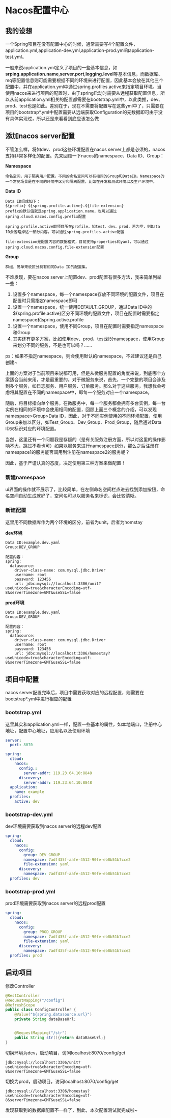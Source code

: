 # Nacos配置中心

## 我的设想

一个Spring项目在没有配置中心的时候，通常需要写4个配置文件，application.yml,application-dev.yml,application-prod.yml和application-test.yml。

一般来说application.yml定义了项目的一些基本信息，如**srping.application.name**,**server.port**,**logging.level**等基本信息，而数据库、mq等配置信息则可能需要根据不同的环境来进行配置，因此基本会放在其他三个配置中，并在application.yml中通过spring.profiles.active来指定项目环境。当使用nacos来进行项目的配置时，由于spring启动时需要从远程获取配置信息，所以从前application.yml相关的配置都需要在bootstrap.yml中，以此类推，dev、prod、test也是如此。差别在于，现在不需要将配置写在这些yml中了，只需要在项目的bootstrap*.yml中配置需要从远端获取Configuration的元数据即可由于没有具体实现过，所以还是来看看到底应该怎么做



## 添加nacos server配置

不管怎么样，将如dev、prod这些环境配置在nacos  server上都是必须的，nacos支持非常多样化的配置。先来回顾一下nacos的namespace、Data ID、Group：

**Namespace**

```
命名空间，用于隔离用户配置。不同的命名空间可以有相同的Group和DataID。Namespace的一个常见场景是在不同的环境中区分和隔离配置，比如在开发和测试环境以及生产环境中。
```

**Data ID**

```
Data ID组成如下：
${prefix}-${spring.profile.active}.${file-extension}
prefix的默认值就是spring.application.name，也可以通过spring.cloud.nacos.config.prefix配置

spring.profile.active即项目所在profile，如test、dev、prod，若为空，则Data ID会省略掉这一部分内容，可以通过spring.profiles-active配置

file-extension是配置内容的数据格式，目前支持properties和yaml，可以通过spring.cloud.nacos.config.file-extension配置
```

**Group**

```
群组，简单来说区分具有相同Data ID的配置集。
```



不难发现，要在nacos server上配置dev、prod配置有很多方法，我来简单列举一些：

1. 设置多个namespace，每一个namespace存放不同环境的配置文件，项目在配置时只需指定namespace即可
2. 设置一个namespace，统一使用DEFAULT_GROUP，通过Data ID中的${spring.profile.active}区分不同环境的配置文件，项目在配置时需要指定namespace和spring.active.profile
3. 设置一个namespace，使用不同Group，项目在配置时需要指定namespace和Group
4. 其实还有更多方案，比如使用dev、prod、test划分namespace，使用Group来划分不同的服务，不是也可以吗？……

ps：如果不指定namespace，则会使用默认的namespace，不过建议还是自己创建~



上面的方案对于当前项目来说都可用，但是从微服务配置的角度来说，到底哪个方案适合当前来用，才是最重要的。对于微服务来说，首先，一个完整的项目会涉及到多个服务，如日志服务、用户服务、订单服务。那么对于这些服务，我想我会考虑将其配置在不同的namespace中，即每一个服务对应一个namespace。

随后，将目标指向单个服务，在微服务中，每一个服务都会拥有多台实例，每一台实例在相同的环境中会使用相同的配置，回顾上面三个概念的介绍，可以发现namespace>Group>Data ID，因此，对于不同实例使用的不同环境配置，使用Group来加以区分，如Test_Group、Dev_Group、Prod_Group，随后通过Data ID来标识对应的环境配置。

当然，这里还有一个问题我是存疑的（是有关服务注册方面，所以对这里的操作影响不大，跳过不看也可）如果以服务来进行namespace划分，那么之后注册在namespace1的服务能否调用到注册在namespace2的服务呢？

因此，基于严谨认真的态度，决定使用第三种方案来做配置！

### 新建namespace

ui界面的操作就不展示了，比较简单，在左侧命名空间栏点进去找到添加按钮，命名空间自动生成就好了，空间名可以以服务名来标识，会比较清晰。

### 新建配置

这里用不同数据库作为两个环境的区分，前者为unit，后者为homstay

**dev环境**

```
Data ID:example.dev.yaml
Group:DEV_GROUP

配置内容：
spring:
  datasource:
    driver-class-name: com.mysql.jdbc.Driver
    username: root
    password: 123456
    url: jdbc:mysql://localhost:3306/unit?useUnicode=true&characterEncoding=utf-8&serverTimezone=GMT&useSSL=false
```

**prod环境**

```
Data ID:example.dev.yaml
Group:DEV_GROUP

配置内容：
spring:
  datasource:
    driver-class-name: com.mysql.jdbc.Driver
    username: root
    password: 123456
    url: jdbc:mysql://localhost:3306/homestay?useUnicode=true&characterEncoding=utf-8&serverTimezone=GMT&useSSL=false
```



## 项目中配置

nacos server配置完毕后，项目中需要获取对应的远程配置，则需要在bootstrap*.yml中进行相应的配置

### bootstrap.yml

这里其实和application.yml一样，配置一些基本的属性，如本地端口，注册中心地址，配置中心地址，应用名以及使用环境

```yaml
server:
  port: 8070

spring:
  cloud:
    nacos:
      config.:
        server-addr: 119.23.64.10:8848
      discovery:
        server-addr: 119.23.64.10:8848
  application:
    name: example
  profiles:
    active: dev
```

### bootstrap-dev.yml

dev环境需要获取到nacos server的远程dev配置

```yaml
spring:
  cloud:
    nacos:
      config:
        group: DEV_GROUP
        namespace: 7adf435f-aafe-4512-90fe-eb8b51b7cce2
        file-extension: yaml
      discovery:
        namespace: 7adf435f-aafe-4512-90fe-eb8b51b7cce2
  profiles: dev
```

### bootstrap-prod.yml

prod环境需要获取到nacos server的远程prod配置

```yaml
spring:
  cloud:
    nacos:
      config:
        group: PROD_GROUP
        namespace: 7adf435f-aafe-4512-90fe-eb8b51b7cce2
        file-extension: yaml
      discovery:
        namespace: 7adf435f-aafe-4512-90fe-eb8b51b7cce2
  profiles: prod
```



## 启动项目

修改Controller

```java
@RestController
@RequestMapping("/config")
@RefreshScope
public class ConfigController {
    @Value("${spring.datasource.url}")
    private String dataBaseUrl;


    @RequestMapping("/str")
    public String str(){return dataBaseUrl;}
}
```

切换环境为dev，启动项目，访问localhost:8070/config/get

```
jdbc:mysql://localhost:3306/unit?useUnicode=true&characterEncoding=utf-8&serverTimezone=GMT&useSSL=false
```

切换为prod，启动项目，访问localhost:8070/config/get

```
jdbc:mysql://localhost:3306/homestay?useUnicode=true&characterEncoding=utf-8&serverTimezone=GMT&useSSL=false
```

发现获取到的数据库配置不一样了，到此，本次配置测试就完成啦~